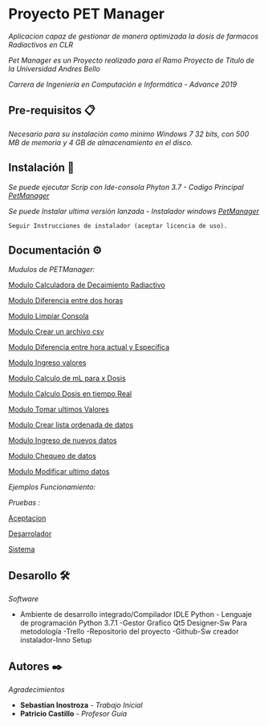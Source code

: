 # Proyecto PET Manager

_Aplicacion capaz de gestionar de manera optimizada la dosis de farmacos Radiactivos en CLR_

_Pet Manager es un Proyecto realizado para el Ramo Proyecto de Titulo de la Universidad Andres Bello_

_Carrera de Ingeniería en Computación e Informática - Advance 2019_

## Pre-requisitos 📋

_Necesario para su instalación como minimo Windows 7 32 bits, con 500 MB de memoria y 4 GB de almacenamiento en el disco._

## Instalación 🔧

_Se puede ejecutar Scrip con Ide-consola Phyton 3.7 - Codigo Principal [PetManager](https://github.com/Sebasinos/ProyectoPET/blob/master/src/Programa_principal.py)_

_Se puede Instalar ultima versión lanzada - Instalador windows [PetManager](https://github.com/Sebasinos/ProyectoPET/releases/tag/V0.4)_
```
Seguir Instrucciones de instalador (aceptar licencia de uso).
```

## Documentación ⚙️

_Mudulos de PETManager:_

[Modulo Calculadora de Decaimiento Radiactivo](https://github.com/Sebasinos/ProyectoPET/blob/master/docs/Doc_Codigo/Documentacion-cal_decay.md)

[Modulo Diferencia entre dos horas](https://github.com/Sebasinos/ProyectoPET/blob/master/docs/Doc_Codigo/Documentacion-cal_dif_min_proy.md)

[Modulo Limpiar Consola](https://github.com/Sebasinos/ProyectoPET/blob/master/docs/Doc_Codigo/Documentacion-clean.md)

[Modulo Crear un archivo csv](https://github.com/Sebasinos/ProyectoPET/blob/master/docs/Doc_Codigo/Documentacion-create_file.md)

[Modulo Diferencia entre hora actual y Especifica](https://github.com/Sebasinos/ProyectoPET/blob/master/docs/Doc_Codigo/Documentacion-dif_min.md)

[Modulo Ingreso valores](https://github.com/Sebasinos/ProyectoPET/blob/master/docs/Doc_Codigo/Documentacion-dose_inicio.md)

[Modulo Calculo de mL para x Dosis](https://github.com/Sebasinos/ProyectoPET/blob/master/docs/Doc_Codigo/Documentacion-dose_ml.md)

[Modulo Calculo Dosis en tiempo Real](https://github.com/Sebasinos/ProyectoPET/blob/master/docs/Doc_Codigo/Documentacion-dose_now.md)

[Modulo Tomar ultimos Valores](https://github.com/Sebasinos/ProyectoPET/blob/master/docs/Doc_Codigo/Documentacion-dose_time_ml_last.md)

[Modulo Crear lista ordenada de datos](https://github.com/Sebasinos/ProyectoPET/blob/master/docs/Doc_Codigo/Documentacion-gen_info.md)

[Modulo Ingreso de nuevos datos](https://github.com/Sebasinos/ProyectoPET/blob/master/docs/Doc_Codigo/Documentacion-input_data.md)

[Modulo Chequeo de datos](https://github.com/Sebasinos/ProyectoPET/blob/master/docs/Doc_Codigo/Documentacion-mod_check_input.md)

[Modulo Modificar ultimo datos](https://github.com/Sebasinos/ProyectoPET/blob/master/docs/Doc_Codigo/Documentacion-mod_last_dat.md)

_Ejemplos Funcionamiento:_




_Pruebas :_

[Aceptacion](https://github.com/Sebasinos/ProyectoPET/tree/master/docs/Test/Acceptance)

[Desarrolador](https://github.com/Sebasinos/ProyectoPET/tree/master/docs/Test/Developer)

[Sistema](https://github.com/Sebasinos/ProyectoPET/tree/master/docs/Test/System)


## Desarollo 🛠️

_Software_

* Ambiente de desarrollo integrado/Compilador IDLE Python - Lenguaje de programación Python 3.7.1 -Gestor Grafico Qt5 Designer-Sw Para metodología -Trello -Repositorio del proyecto -Github-Sw creador instalador-Inno Setup


## Autores ✒️

_Agradecimientos_

* **Sebastian Inostroza** - *Trabajo Inicial* 
* **Patricio Castillo** - *Profesor Guia* 
